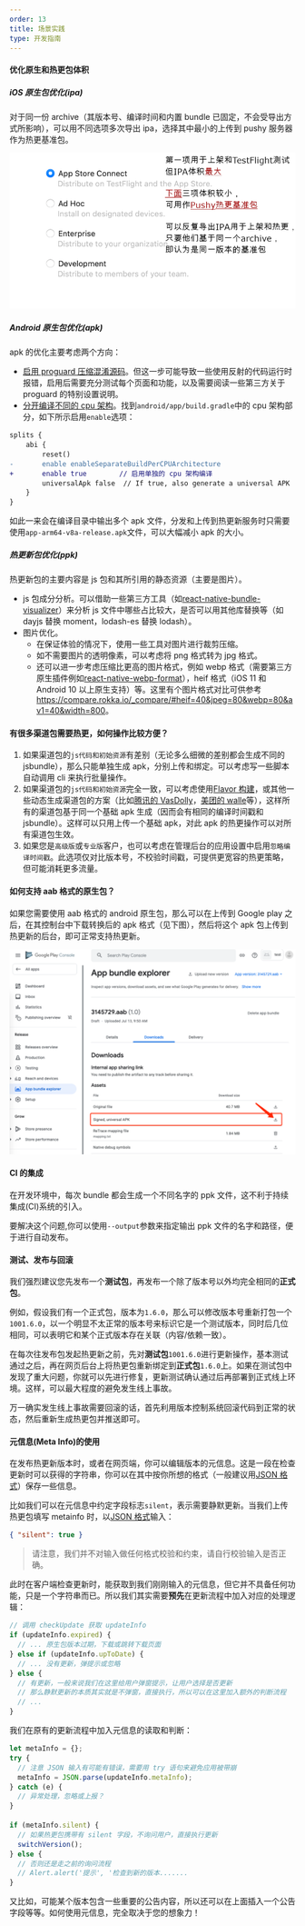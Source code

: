 ```yaml
---
order: 13
title: 场景实践
type: 开发指南
---
```


#### 优化原生和热更包体积

##### iOS 原生包优化(ipa)

对于同一份 archive（其版本号、编译时间和内置 bundle 已固定，不会受导出方式所影响），可以用不同选项多次导出 ipa，选择其中最小的上传到 pushy 服务器作为热更基准包。

![bitcode](./assets/exportipa.png)

##### Android 原生包优化(apk)

apk 的优化主要考虑两个方向：

- [启用 proguard 压缩混淆源码](https://reactnative.cn/docs/signed-apk-android#%E5%90%AF%E7%94%A8proguard%E6%9D%A5%E5%87%8F%E5%B0%91apk%E7%9A%84%E5%A4%A7%E5%B0%8F%EF%BC%88%E5%8F%AF%E9%80%89%EF%BC%89)。但这一步可能导致一些使用反射的代码运行时报错，启用后需要充分测试每个页面和功能，以及需要阅读一些第三方关于 proguard 的特别设置说明。
- [分开编译不同的 cpu 架构](https://reactnative.cn/docs/signed-apk-android#%E9%92%88%E5%AF%B9%E4%B8%8D%E5%90%8C%E7%9A%84-cpu-%E6%9E%B6%E6%9E%84%E7%94%9F%E6%88%90-apk-%E4%BB%A5%E5%87%8F%E5%B0%8F-apk-%E6%96%87%E4%BB%B6%E7%9A%84%E5%A4%A7%E5%B0%8F)。找到`android/app/build.gradle`中的 cpu 架构部分，如下所示启用`enable`选项：

```diff
splits {
    abi {
        reset()
-       enable enableSeparateBuildPerCPUArchitecture
+       enable true        // 启用单独的 cpu 架构编译
        universalApk false  // If true, also generate a universal APK
    }
}
```

如此一来会在编译目录中输出多个 apk 文件，分发和上传到热更新服务时只需要使用`app-arm64-v8a-release.apk`文件，可以大幅减小 apk 的大小。

##### 热更新包优化(ppk)

热更新包的主要内容是 js 包和其所引用的静态资源（主要是图片）。

- js 包成分分析。可以借助一些第三方工具（如[react-native-bundle-visualizer](https://github.com/IjzerenHein/react-native-bundle-visualizer)）来分析 js 文件中哪些占比较大，是否可以用其他库替换等（如 dayjs 替换 moment，lodash-es 替换 lodash）。
- 图片优化。
  - 在保证体验的情况下，使用一些工具对图片进行裁剪压缩。
  - 如不需要图片的透明像素，可以考虑将 png 格式转为 jpg 格式。
  - 还可以进一步考虑压缩比更高的图片格式，例如 webp 格式（需要第三方原生插件例如[react-native-webp-format](https://github.com/Aleksefo/react-native-webp-format#readme)），heif 格式（iOS 11 和 Android 10 以上原生支持）等。这里有个图片格式对比可供参考 <https://compare.rokka.io/_compare/#heif=40&jpeg=80&webp=80&av1=40&width=800>。

#### 有很多渠道包需要热更，如何操作比较方便？

1. 如果渠道包的`js代码和初始资源`有差别（无论多么细微的差别都会生成不同的 jsbundle），那么只能单独生成 apk，分别上传和绑定。可以考虑写一些脚本自动调用 cli 来执行批量操作。
2. 如果渠道包的`js代码和初始资源`完全一致，可以考虑使用[Flavor 构建](https://developer.android.com/studio/build/build-variants?hl=zh-cn)，或其他一些动态生成渠道包的方案（比如[腾讯的 VasDolly](https://github.com/Tencent/VasDolly)，[美团的 walle](https://github.com/Meituan-Dianping/walle)等），这样所有的渠道包基于同一个基础 apk 生成（因而会有相同的编译时间戳和 jsbundle）。这样可以只用上传一个基础 apk，对此 apk 的热更操作可以对所有渠道包生效。
3. 如果您是`高级版`或`专业版`客户，也可以考虑在管理后台的应用设置中启用`忽略编译时间戳`。此选项仅对比版本号，不校验时间戳，可提供更宽容的热更策略，但可能消耗更多流量。

#### 如何支持 aab 格式的原生包？

如果您需要使用 aab 格式的 android 原生包，那么可以在上传到 Google play 之后，在其控制台中下载转换后的 apk 格式（见下图），然后将这个 apk 包上传到热更新的后台，即可正常支持热更新。

![aab](./assets/aab.png)

#### CI 的集成

在开发环境中，每次 bundle 都会生成一个不同名字的 ppk 文件，这不利于持续集成(CI)系统的引入。

要解决这个问题,你可以使用`--output`参数来指定输出 ppk 文件的名字和路径，便于进行自动发布。

#### 测试、发布与回滚

我们强烈建议您先发布一个**测试包**，再发布一个除了版本号以外均完全相同的**正式包**。

例如，假设我们有一个正式包，版本为`1.6.0`，那么可以修改版本号重新打包一个`1001.6.0`，以一个明显不太正常的版本号来标识它是一个测试版本，同时后几位相同，可以表明它和某个正式版本存在关联（内容/依赖一致）。

在每次往发布包发起热更新之前，先对**测试包**`1001.6.0`进行更新操作，基本测试通过之后，再在网页后台上将热更包重新绑定到**正式包**`1.6.0`上。如果在测试包中发现了重大问题，你就可以先进行修复，更新测试确认通过后再部署到正式线上环境。这样，可以最大程度的避免发生线上事故。

万一确实发生线上事故需要回滚的话，首先利用版本控制系统回滚代码到正常的状态，然后重新生成热更包并推送即可。

#### 元信息(Meta Info)的使用

在发布热更新版本时，或者在网页端，你可以编辑版本的元信息。这是一段在检查更新时可以获得的字符串，你可以在其中按你所想的格式（一般建议用[JSON 格式](https://developer.mozilla.org/zh-CN/docs/Learn/JavaScript/Objects/JSON)）保存一些信息。

比如我们可以在元信息中约定字段标志`silent`，表示需要静默更新。当我们上传热更包填写 metainfo 时，以[JSON 格式](https://developer.mozilla.org/zh-CN/docs/Learn/JavaScript/Objects/JSON)输入：

```json
{ "silent": true }
```

> 请注意，我们并不对输入做任何格式校验和约束，请自行校验输入是否正确。

此时在客户端检查更新时，能获取到我们刚刚输入的元信息，但它并不具备任何功能，只是一个字符串而已。所以我们其实需要**预先**在更新流程中加入对应的处理逻辑：

```js
// 调用 checkUpdate 获取 updateInfo
if (updateInfo.expired) {
  // ... 原生包版本过期，下载或跳转下载页面
} else if (updateInfo.upToDate) {
  // ... 没有更新，弹提示或忽略
} else {
  // 有更新，一般来说我们在这里给用户弹窗提示，让用户选择是否更新
  // 那么静默更新的本质其实就是不弹窗，直接执行，所以可以在这里加入额外的判断流程
  // ...
}
```

我们在原有的更新流程中加入元信息的读取和判断：

```js
let metaInfo = {};
try {
  // 注意 JSON 输入有可能有错误，需要用 try 语句来避免应用被带崩
  metaInfo = JSON.parse(updateInfo.metaInfo);
} catch (e) {
  // 异常处理，忽略或上报？
}

if (metaInfo.silent) {
  // 如果热更包携带有 silent 字段，不询问用户，直接执行更新
  switchVersion();
} else {
  // 否则还是走之前的询问流程
  // Alert.alert('提示', '检查到新的版本.......
}
```

又比如，可能某个版本包含一些重要的公告内容，所以还可以在上面插入一个公告字段等等。如何使用元信息，完全取决于您的想象力！
